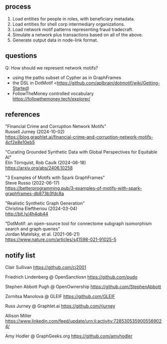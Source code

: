 
## process

  1. Load entities for people in roles, with beneficiary metadata.
  2. Load entities for shell corp intermediary organizations.
  3. Load network motif patterns representing fraud tradecraft.
  4. Simulate a network plus transactions based on all of the above.
  5. Generate output data in node-link format.


## questions

Q: How should we represent network motifs?

  - using the paths subset of Cypher as in GraphFrames
  - the DSL in DotMotif <https://github.com/aplbrain/dotmotif/wiki/Getting-Started)
  - FollowTheMoney controlled vocabulary <https://followthemoney.tech/explorer/>


## references

"Financial Crime and Corruption Network Motifs"  
Russell Jurney (2024-10-02)  
<https://blog.graphlet.ai/financial-crime-and-corruption-network-motifs-4cf2e8e10eb5>

"Curating Grounded Synthetic Data with Global Perspectives for Equitable AI"  
Elin Törnquist, Rob Caulk (2024-06-18)  
<https://arxiv.org/abs/2406.10258>

"3 Examples of Motifs with Spark GraphFrames"  
Steve Russo (2022-06-17)  
<https://betterprogramming.pub/3-examples-of-motifs-with-spark-graphframes-db873b3fdc8a>

"Realistic Synthetic Graph Generation"  
Christina Eleftheriou (2024-03-04)  
<http://bit.ly/4h4qb44>

"DotMotif: an open-source tool for connectome subgraph isomorphism search and graph queries"  
Jordan Matelsky, et al. (2021-06-21)  
<https://www.nature.com/articles/s41598-021-91025-5>


## notify list

Clair Sullivan
<https://github.com/cj2001>

Friedrich Lindenberg @ OpenSanctiosn
<https://github.com/pudo>

Stephen Abbott Pugh @ OpenOwnership
<https://github.com/StephenAbbott>

Zornitsa Manolova @ GLEIF
<https://github.com/GLEIF>

Russ Jurney @ Graphlet.ai
<https://github.com/rjurney>

Allison Miller
<https://www.linkedin.com/feed/update/urn:li:activity:7285305359005569024/>

Amy Hodler @ GraphGeeks.org
<https://github.com/amyhodler>
